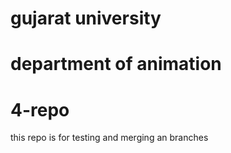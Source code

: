# gujarat university
# department of animation
# 4-repo
this repo is for testing and merging an branches
